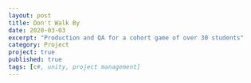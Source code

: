 ```yaml
---
layout: post
title: Don't Walk By
date: 2020-03-03
excerpt: "Production and QA for a cohort game of over 30 students"
category: Project   
project: true
published: true
tags: [c#, unity, project management]
---
```

